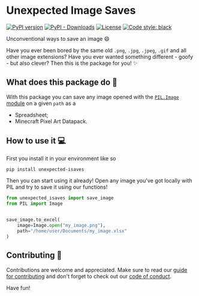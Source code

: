 # Unexpected Image Saves
[![PyPI version](https://badge.fury.io/py/unexpected-isaves.svg)](https://badge.fury.io/py/unexpected-isaves)
[![PyPI - Downloads](https://img.shields.io/pypi/dm/unexpected-isaves)](https://pypi.org/project/unexpected-isaves/)
[![License](https://img.shields.io/badge/license-MIT-blue)](https://github.com/Eric-Mendes/unexpected-isaves/blob/main/LICENSE)
[![Code style: black](https://img.shields.io/badge/code%20style-black-000000.svg)](https://github.com/psf/black)

Unconventional ways to save an image :smile:

Have you ever been bored by the same old `.png`, `.jpg`, `.jpeg`, `.gif` and all other image extensions? Have you ever wanted something different - goofy - but also clever? Then this is the package for you! :sparkles:

## What does this package do :thinking:
With this package you can save any image opened with the [`PIL.Image` module](https://pillow.readthedocs.io/en/stable/reference/Image.html) on a given `path` as a
- Spreadsheet;
- Minecraft Pixel Art Datapack.

## How to use it :computer:
First you install it in your environment like so
```bash
pip install unexpected-isaves
```
Then you can start using it already! Open any image you've got locally with PIL and try to save it using our functions!
```python
from unexpected_isaves import save_image
from PIL import Image


save_image.to_excel(
    image=Image.open("my_image.png"),
    path="/home/user/Documents/my_image.xlsx"
)
```

## Contributing :pencil:
Contributions are welcome and appreciated. Make sure to read our [guide for contributing](https://github.com/Eric-Mendes/unexpected_isaves/blob/main/CONTRIBUTING.md) and don't forget to check out our [code of conduct](https://github.com/Eric-Mendes/unexpected_isaves/blob/main/CODE_OF_CONDUCT.md).

Have fun!
